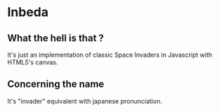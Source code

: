 Inbeda
======

What the hell is that ?
-----------------------
It's just an implementation of classic Space Invaders in Javascript with
HTML5's canvas.

Concerning the name
-------------------
It's "invader" equivalent with japanese pronunciation.
